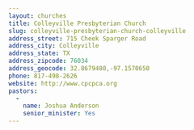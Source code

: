 ```yaml
---
layout: churches
title: Colleyville Presbyterian Church
slug: colleyville-presbyterian-church-colleyville
address_street: 715 Cheek Sparger Road
address_city: Colleyville
address_state: TX
address_zipcode: 76034
address_geocode: 32.8679480,-97.1570650
phone: 817-498-2626
website: http://www.cpcpca.org
pastors: 
  - 
    name: Joshua Anderson
    senior_minister: Yes
---
```



